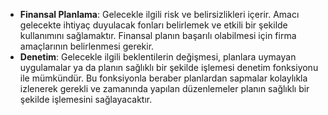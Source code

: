 - **Finansal Planlama**: Gelecekle ilgili risk ve belirsizlikleri içerir. Amacı gelecekte ihtiyaç duyulacak fonları belirlemek ve etkili bir şekilde kullanımını sağlamaktır. Finansal planın başarılı olabilmesi için firma amaçlarının belirlenmesi gerekir.
- **Denetim**: Gelecekle ilgili beklentilerin değişmesi, planlara uymayan uygulamalar ya da planın sağlıklı bir şekilde işlemesi denetim fonksiyonu ile mümkündür. Bu fonksiyonla beraber planlardan sapmalar kolaylıkla izlenerek gerekli ve zamanında yapılan düzenlemeler planın sağlıklı bir şekilde işlemesini sağlayacaktır.